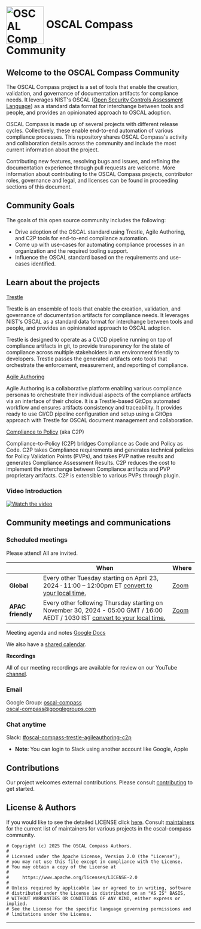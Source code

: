 # <img alt="OSCAL Compass Logo" width="100px" src="https://raw.githubusercontent.com/oscal-compass/oscal-compass.github.io/814c1aba3620a053b7d45435c3a11135bc2415c8/docs/img/oscal-compass-icon-1200x1200.png" style="vertical-align: middle;" /> **OSCAL Compass Community**

## Welcome to the OSCAL Compass Community

The OSCAL Compass project is a set of tools that enable the creation, validation, and governance of documentation artifacts for compliance needs. It leverages NIST's OSCAL ([Open Security Controls Assessment Language](https://pages.nist.gov/OSCAL/)) as a standard data format for interchange between tools and people, and provides an opinionated approach to OSCAL adoption.

OSCAL Compass is made up of several projects with different release cycles. Collectively, these enable end-to-end automation of various compliance processes. This repository shares OSCAL Compass's activity and collaboration details across the community and include the most current information about the project.

Contributing new features, resolving bugs and issues, and refining the documentation experience through pull requests are welcome. More information about contributing to the OSCAL Compass projects, contributor roles, governance and legal, and licenses can be found in proceeding sections of this document.

## Community Goals

The goals of this open source community includes the following:

- Drive adoption of the OSCAL standard using Trestle, Agile Authoring, and C2P tools for end-to-end compliance automation.
- Come up with use-cases for automating compliance processes in an organization and the required tooling support.
- Influence the OSCAL standard based on the requirements and use-cases identified.


## Learn about the projects

[Trestle](https://github.com/oscal-compass/compliance-trestle)

Trestle is an ensemble of tools that enable the creation, validation, and governance of documentation artifacts for compliance needs. It leverages NIST's OSCAL as a standard data format for interchange between tools and people, and provides an opinionated approach to OSCAL adoption.

Trestle is designed to operate as a CI/CD pipeline running on top of compliance artifacts in git, to provide transparency for the state of compliance across multiple stakeholders in an environment friendly to developers. Trestle passes the generated artifacts onto tools that orchestrate the enforcement, measurement, and reporting of compliance.

[Agile Authoring](https://github.com/oscal-compass/compliance-trestle-agile-authoring)

Agile Authoring is a collaborative platform enabling various compliance personas to orchestrate their individual aspects of the compliance artifacts via an interface of their choice. It is a Trestle-based GitOps automated workflow and ensures artifacts consistency and traceability. It provides ready to use CI/CD pipeline configuration and setup using a GitOps approach with Trestle for OSCAL document management and collaboration.

[Compliance to Policy](https://github.com/oscal-compass/compliance-to-policy) (aka C2P)

Compliance-to-Policy (C2P) bridges Compliance as Code and Policy as Code. C2P takes Compliance requirements and generates technical policies for Policy Validation Points (PVPs), and takes PVP native results and generates Compliance Assessment Results. C2P reduces the cost to implement the interchange between Compliance artifacts and PVP proprietary artifacts. C2P is extensible to various PVPs through plugin.

### Video Introduction

<a href="http://www.youtube.com/watch?feature=player_embedded&v=wC9QEUoCcuo" target="_blank">
 <img src="http://img.youtube.com/vi/wC9QEUoCcuo/mqdefault.jpg" alt="Watch the video"/>
</a>

## Community meetings and communications

### Scheduled meetings

Please attend! All are invited.

|          | When    | Where |
| -------- | ------- | -------- |
| **Global**  | Every other Tuesday starting on April 23, 2024 · 11:00 – 12:00pm ET [convert to your local time.](https://mytime.io/11am/ET)   | [Zoom](https://zoom-lfx.platform.linuxfoundation.org/meeting/91709345128?password=5510325d-895f-4932-a843-df728dc3028d) |
| **APAC friendly** | Every other following Thursday starting on November 30, 2024 - 05:00 GMT / 16:00 AEDT / 1030 IST [convert to your local time.](https://mytime.io/5am/GMT)    |[Zoom](https://zoom-lfx.platform.linuxfoundation.org/meeting/97945872533?password=abad1bfe-cc9a-49d8-9aa6-99bb469a434d) |


Meeting agenda and notes [Google Docs](https://docs.google.com/document/d/1XTYM7xnWlIqd-8Nn5-qtgvgk8kH3NSmYle5yZvaS7qs/edit?usp=sharing)

We also have a [shared calendar](https://zoom-lfx.platform.linuxfoundation.org/meetings/trestlegrc?view=week).

**Recordings**

All of our meeting recordings are available for review on our YouTube [channel](https://www.youtube.com/@OSCAL-Compass).

### Email

Google Group: [oscal-compass](https://groups.google.com/g/oscal-compass)\
oscal-compass@googlegroups.com

### Chat anytime

Slack: [#oscal-compass-trestle-agileauthoring-c2p](https://cloud-native.slack.com/archives/C06F3PEPNBW)

- **Note**: You can login to Slack using another account like Google, Apple

## Contributions

Our project welcomes external contributions. Please consult [contributing](https://github.com/oscal-compass/community/blob/main/CONTRIBUTING.md) to get started.

## License & Authors

If you would like to see the detailed LICENSE click [here](https://github.com/oscal-compass/community/blob/main/LICENSE).
Consult [maintainers](https://github.com/oscal-compass/community/blob/main/MAINTAINERS.md) for the current list of maintainers for various projects in the oscal-compass community.

```text
# Copyright (c) 2025 The OSCAL Compass Authors.
#
# Licensed under the Apache License, Version 2.0 (the "License");
# you may not use this file except in compliance with the License.
# You may obtain a copy of the License at
#
#     https://www.apache.org/licenses/LICENSE-2.0
#
# Unless required by applicable law or agreed to in writing, software
# distributed under the License is distributed on an "AS IS" BASIS,
# WITHOUT WARRANTIES OR CONDITIONS OF ANY KIND, either express or implied.
# See the License for the specific language governing permissions and
# limitations under the License.

```

-----
